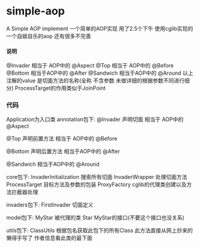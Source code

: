 # simple-aop
A Simple AOP implement
一个简单的AOP实现
用了2.5个下午 使用cglib实现的一个自娱自乐的aop 还有很多不完善

#### 说明
@Invader 相当于 AOP中的 @Aspect
@Top 相当于 AOP中的 @Before
@Bottom 相当于AOP中的 @After
@Sandwich 相当于AOP中的 @Around
以上注解的value 是切面方法的名称(全称 不含参数 未做详细的根据参数不同进行细分)
ProcessTarget的作用类似于JoinPoint

### 代码
Application为入口类
annotation包下:
@Invader 声明切面
相当于 AOP中的 @Aspect

@Top 声明前置方法
相当于 AOP中的 @Before

@Bottom 声明后置方法
相当于AOP中的 @After

@Sandwich
相当于AOP中的 @Around

core包下:
InvaderInitialization 搜索所有切面
InvaderWrapper 处理切面方法
ProcessTarget 目标方法及参数的包装
ProxyFactory cglib的代理类创建以及方法拦截器处理

invaders包下:
FirstInvader 切面定义

model包下:
MyStar 被代理的类
Star MyStar的接口(不要这个接口也没关系)

utils包下:
ClassUtils 根据包名获取此包下的所有Class 此方法直接从网上抄来的 懒得手写了 作者信息看此类的最下面